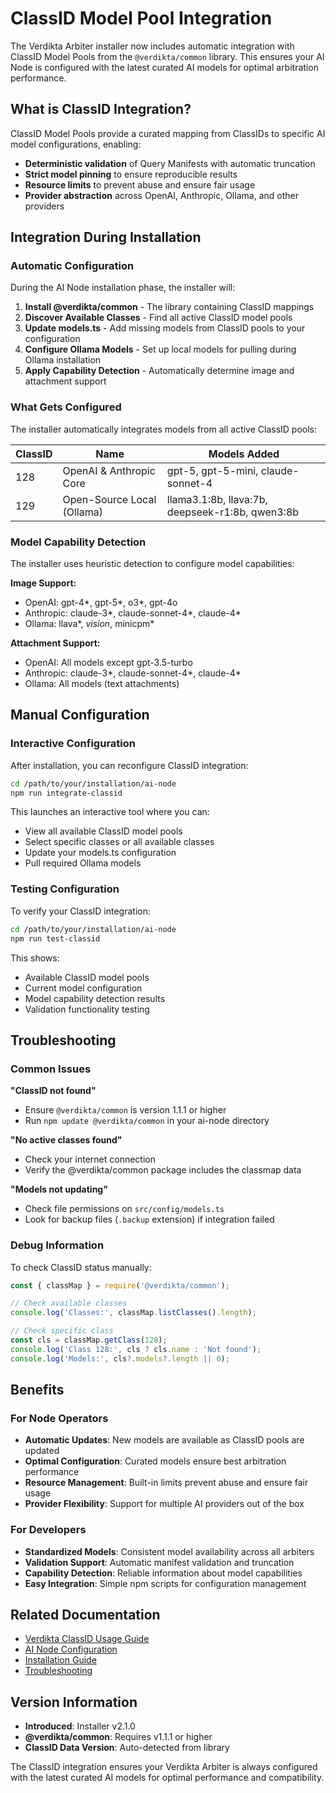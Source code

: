 # ClassID Model Pool Integration

The Verdikta Arbiter installer now includes automatic integration with ClassID Model Pools from the `@verdikta/common` library. This ensures your AI Node is configured with the latest curated AI models for optimal arbitration performance.

## What is ClassID Integration?

ClassID Model Pools provide a curated mapping from ClassIDs to specific AI model configurations, enabling:

- **Deterministic validation** of Query Manifests with automatic truncation
- **Strict model pinning** to ensure reproducible results  
- **Resource limits** to prevent abuse and ensure fair usage
- **Provider abstraction** across OpenAI, Anthropic, Ollama, and other providers

## Integration During Installation

### Automatic Configuration

During the AI Node installation phase, the installer will:

1. **Install @verdikta/common** - The library containing ClassID mappings
2. **Discover Available Classes** - Find all active ClassID model pools
3. **Update models.ts** - Add missing models from ClassID pools to your configuration
4. **Configure Ollama Models** - Set up local models for pulling during Ollama installation
5. **Apply Capability Detection** - Automatically determine image and attachment support

### What Gets Configured

The installer automatically integrates models from all active ClassID pools:

| ClassID | Name | Models Added |
|---------|------|--------------|
| 128 | OpenAI & Anthropic Core | gpt-5, gpt-5-mini, claude-sonnet-4 |
| 129 | Open-Source Local (Ollama) | llama3.1:8b, llava:7b, deepseek-r1:8b, qwen3:8b |

### Model Capability Detection

The installer uses heuristic detection to configure model capabilities:

**Image Support:**
- OpenAI: gpt-4*, gpt-5*, o3*, gpt-4o
- Anthropic: claude-3*, claude-sonnet-4*, claude-4*
- Ollama: llava*, *vision*, minicpm*

**Attachment Support:**
- OpenAI: All models except gpt-3.5-turbo
- Anthropic: claude-3*, claude-sonnet-4*, claude-4*
- Ollama: All models (text attachments)

## Manual Configuration

### Interactive Configuration

After installation, you can reconfigure ClassID integration:

```bash
cd /path/to/your/installation/ai-node
npm run integrate-classid
```

This launches an interactive tool where you can:
- View all available ClassID model pools
- Select specific classes or all available classes
- Update your models.ts configuration
- Pull required Ollama models

### Testing Configuration

To verify your ClassID integration:

```bash
cd /path/to/your/installation/ai-node
npm run test-classid
```

This shows:
- Available ClassID model pools
- Current model configuration
- Model capability detection results
- Validation functionality testing

## Troubleshooting

### Common Issues

**"ClassID not found"**
- Ensure `@verdikta/common` is version 1.1.1 or higher
- Run `npm update @verdikta/common` in your ai-node directory

**"No active classes found"**
- Check your internet connection
- Verify the @verdikta/common package includes the classmap data

**"Models not updating"**
- Check file permissions on `src/config/models.ts`
- Look for backup files (`.backup` extension) if integration failed

### Debug Information

To check ClassID status manually:

```javascript
const { classMap } = require('@verdikta/common');

// Check available classes
console.log('Classes:', classMap.listClasses().length);

// Check specific class
const cls = classMap.getClass(128);
console.log('Class 128:', cls ? cls.name : 'Not found');
console.log('Models:', cls?.models?.length || 0);
```

## Benefits

### For Node Operators

- **Automatic Updates**: New models are available as ClassID pools are updated
- **Optimal Configuration**: Curated models ensure best arbitration performance
- **Resource Management**: Built-in limits prevent abuse and ensure fair usage
- **Provider Flexibility**: Support for multiple AI providers out of the box

### For Developers

- **Standardized Models**: Consistent model availability across all arbiters
- **Validation Support**: Automatic manifest validation and truncation
- **Capability Detection**: Reliable information about model capabilities
- **Easy Integration**: Simple npm scripts for configuration management

## Related Documentation

- [Verdikta ClassID Usage Guide](https://docs.verdikta.com/verdikta-common/CLASSID_USAGE_GUIDE/)
- [AI Node Configuration](ai-node-config.md)
- [Installation Guide](installation/automated.md)
- [Troubleshooting](troubleshooting/common-issues.md)

## Version Information

- **Introduced**: Installer v2.1.0
- **@verdikta/common**: Requires v1.1.1 or higher
- **ClassID Data Version**: Auto-detected from library

The ClassID integration ensures your Verdikta Arbiter is always configured with the latest curated AI models for optimal performance and compatibility.

